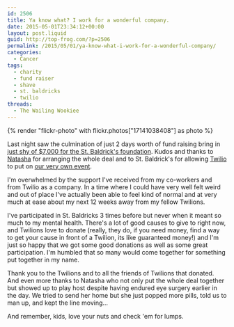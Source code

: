 ```yaml
---
id: 2506
title: Ya know what? I work for a wonderful company.
date: 2015-05-01T23:34:12+00:00
layout: post.liquid
guid: http://top-frog.com/?p=2506
permalink: /2015/05/01/ya-know-what-i-work-for-a-wonderful-company/
categories:
  - Cancer
tags:
  - charity
  - fund raiser
  - shave
  - st. baldricks
  - twilio
threads:
  - The Wailing Wookiee
---
```


{% render "flickr-photo" with flickr.photos["17141038408"] as photo %} 

Last night saw the culmination of just 2 days worth of fund raising bring in [just shy of $7,000 for the St. Baldrick's foundation](https://www.stbaldricks.org/events/ShaveTheWookie). Kudos and thanks to [Natasha](https://twitter.com/natasha_whit) for arranging the whole deal and to St. Baldrick's for allowing [Twilio](https://www.twilio.com) to put on [our very own event](https://www.flickr.com/photos/tehgipster/sets/72157652222749406/).

I'm overwhelmed by the support I've received from my co-workers and from Twilio as a company. In a time where I could have very well felt weird and out of place I've actually been able to feel kind of normal and at very much at ease about my next 12 weeks away from my fellow Twilions.

I've participated in St. Baldricks 3 times before but never when it meant so much to my mental health. There's a lot of good causes to give to right now, and Twilions love to donate (really, they do, if you need money, find a way to get your cause in front of a Twilion, its like guaranteed money!) and I'm just so happy that we got some good donations as well as some great participation. I'm humbled that so many would come together for something put together in my name.

Thank you to the Twilions and to all the friends of Twilions that donated. And even more thanks to Natasha who not only put the whole deal together but showed up to play host despite having endured eye surgery earlier in the day. We tried to send her home but she just popped more pills, told us to man up, and kept the line moving… 

And remember, kids, love your nuts and check 'em for lumps.
